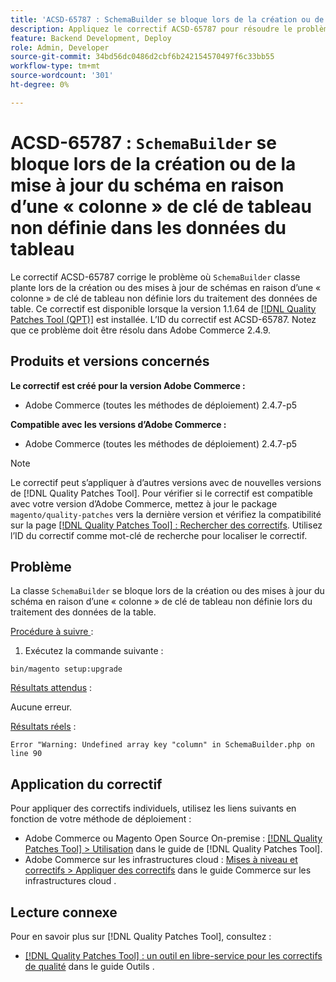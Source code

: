 ```yaml
---
title: 'ACSD-65787 : SchemaBuilder se bloque lors de la création ou de la mise à jour du schéma en raison d’une « colonne » de clé de tableau non définie dans les données du tableau'
description: Appliquez le correctif ACSD-65787 pour résoudre le problème d’Adobe Commerce où la classe SchemaBuilder se bloque lors de la création ou des mises à jour de schémas en raison d’une « colonne » de clé de tableau non définie lors du traitement des données de table.
feature: Backend Development, Deploy
role: Admin, Developer
source-git-commit: 34bd56dc0486d2cbf6b242154570497f6c33bb55
workflow-type: tm+mt
source-wordcount: '301'
ht-degree: 0%

---
```



# ACSD-65787 : `SchemaBuilder` se bloque lors de la création ou de la mise à jour du schéma en raison d’une « colonne » de clé de tableau non définie dans les données du tableau

Le correctif ACSD-65787 corrige le problème où `SchemaBuilder` classe plante lors de la création ou des mises à jour de schémas en raison d’une « colonne » de clé de tableau non définie lors du traitement des données de table. Ce correctif est disponible lorsque la version 1.1.64 de [[!DNL Quality Patches Tool (QPT)]](/help/tools/quality-patches-tool/quality-patches-tool-to-self-serve-quality-patches.md) est installée. L’ID du correctif est ACSD-65787. Notez que ce problème doit être résolu dans Adobe Commerce 2.4.9.

## Produits et versions concernés

**Le correctif est créé pour la version Adobe Commerce :**

* Adobe Commerce (toutes les méthodes de déploiement) 2.4.7-p5

**Compatible avec les versions d’Adobe Commerce :**

* Adobe Commerce (toutes les méthodes de déploiement) 2.4.7-p5

>[!NOTE]
>
>Le correctif peut s’appliquer à d’autres versions avec de nouvelles versions de [!DNL Quality Patches Tool]. Pour vérifier si le correctif est compatible avec votre version d’Adobe Commerce, mettez à jour le package `magento/quality-patches` vers la dernière version et vérifiez la compatibilité sur la page [[!DNL Quality Patches Tool] : Rechercher des correctifs](https://experienceleague.adobe.com/tools/commerce-quality-patches/index.html). Utilisez l’ID du correctif comme mot-clé de recherche pour localiser le correctif.

## Problème

La classe `SchemaBuilder` se bloque lors de la création ou des mises à jour du schéma en raison d’une « colonne » de clé de tableau non définie lors du traitement des données de la table.

<u>Procédure à suivre </u> :

1. Exécutez la commande suivante :

```
bin/magento setup:upgrade
```

<u>Résultats attendus</u> :

Aucune erreur.

<u>Résultats réels</u> :

```
Error "Warning: Undefined array key "column" in SchemaBuilder.php on line 90
```

## Application du correctif

Pour appliquer des correctifs individuels, utilisez les liens suivants en fonction de votre méthode de déploiement :

* Adobe Commerce ou Magento Open Source On-premise : [[!DNL Quality Patches Tool] > Utilisation](/help/tools/quality-patches-tool/usage.md) dans le guide de [!DNL Quality Patches Tool].
* Adobe Commerce sur les infrastructures cloud : [Mises à niveau et correctifs > Appliquer des correctifs](https://experienceleague.adobe.com/docs/commerce-cloud-service/user-guide/develop/upgrade/apply-patches.html) dans le guide Commerce sur les infrastructures cloud .

## Lecture connexe

Pour en savoir plus sur [!DNL Quality Patches Tool], consultez :

* [[!DNL Quality Patches Tool] : un outil en libre-service pour les correctifs de qualité](/help/tools/quality-patches-tool/quality-patches-tool-to-self-serve-quality-patches.md) dans le guide Outils .
